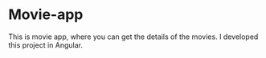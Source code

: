 # Movie-app
This is movie app, where you can get the details of the movies. I developed this project in Angular.
